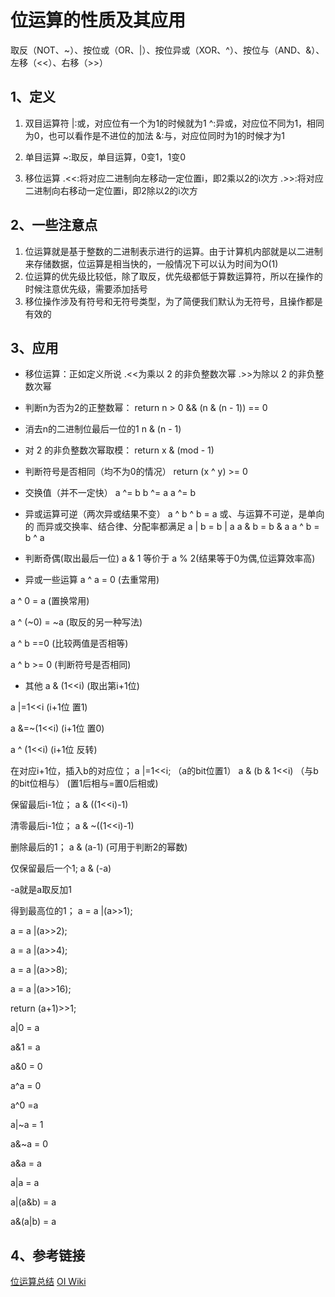 # 位运算的性质及其应用
取反（NOT、~）、按位或（OR、|）、按位异或（XOR、^）、按位与（AND、&）、左移（<<）、右移（>>）

## 1、定义
1. 双目运算符
|:或，对应位有一个为1的时候就为1
^:异或，对应位不同为1，相同为0，也可以看作是不进位的加法
&:与，对应位同时为1的时候才为1

2. 单目运算
~:取反，单目运算，0变1，1变0

3. 移位运算
.<<:将对应二进制向左移动一定位置i，即2乘以2的i次方
.>>:将对应二进制向右移动一定位置i，即2除以2的i次方

## 2、一些注意点
1. 位运算就是基于整数的二进制表示进行的运算。由于计算机内部就是以二进制来存储数据，位运算是相当快的，一般情况下可以认为时间为O(1)
2. 位运算的优先级比较低，除了取反，优先级都低于算数运算符，所以在操作的时候注意优先级，需要添加括号
3. 移位操作涉及有符号和无符号类型，为了简便我们默认为无符号，且操作都是有效的


## 3、应用
* 移位运算：正如定义所说
.<<为乘以 2 的非负整数次幂
.>>为除以 2 的非负整数次幂

* 判断n为否为2的正整数幂：
return n > 0 && (n & (n - 1)) == 0

* 消去n的二进制位最后一位的1
n & (n - 1)

* 对 2 的非负整数次幂取模：
return x & (mod - 1)

* 判断符号是否相同（均不为0的情况）
return (x ^ y) >= 0

* 交换值（并不一定快）
a ^= b
b ^= a
a ^= b

* 异或运算可逆（两次异或结果不变）
a ^ b ^ b = a
或、与运算不可逆，是单向的
而异或交换率、结合律、分配率都满足
a | b = b | a
a & b = b & a
a ^ b = b ^ a

* 判断奇偶(取出最后一位)
a & 1 等价于 a % 2(结果等于0为偶,位运算效率高)

* 异或一些运算
a ^ a = 0 (去重常用)

a ^ 0 = a (置换常用)

a ^ (~0) = ~a (取反的另一种写法)

a ^ b ==0 (比较两值是否相等)

a ^ b >= 0 (判断符号是否相同)

* 其他
a & (1<<i) (取出第i+1位)

a |=1<<i (i+1位 置1)

a &=~(1<<i) (i+1位 置0)

a ^ (1<<i) (i+1位 反转)


在对应i+1位，插入b的对应位；
a |=1<<i; （a的bit位置1）
a & (b & 1<<i) （与b的bit位相与）
(置1后相与=置0后相或)

保留最后i-1位；
a & ((1<<i)-1)

清零最后i-1位；
a & ~((1<<i)-1)

删除最后的1；
a & (a-1) (可用于判断2的幂数)

仅保留最后一个1;
a & (-a)

-a就是a取反加1

得到最高位的1；
a = a |(a>>1);

a = a |(a>>2);

a = a |(a>>4);

a = a |(a>>8);

a = a |(a>>16);

return (a+1)>>1;


a|0 = a

a&1 = a

a&0 = 0

a^a = 0

a^0 =a

a|~a = 1

a&~a = 0

a&a = a

a|a = a

a|(a&b) = a

a&(a|b) = a

## 4、参考链接
[位运算总结](https://zhuanlan.zhihu.com/p/37167219)
[OI Wiki](https://oi-wiki.org/math/bit/)
